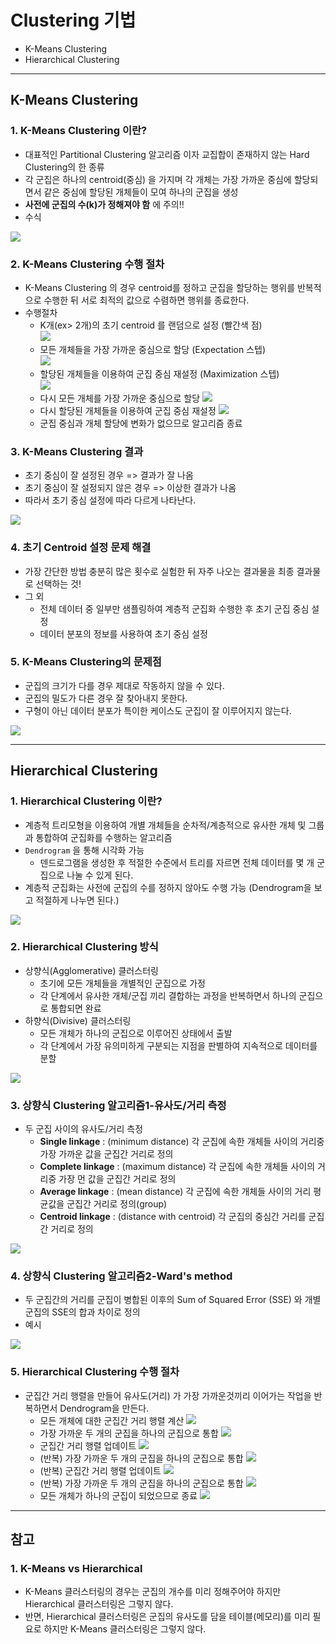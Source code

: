 # Clustering 기법
  - K-Means Clustering
  - Hierarchical Clustering

---

## K-Means Clustering
  ### 1. K-Means Clustering 이란?
  - 대표적인 Partitional Clustering 알고리즘 이자 교집합이 존재하지 않는 Hard Clustering의 한 종류
  - 각 군집은 하나의 centroid(중심) 을 가지며 각 개체는 가장 가까운 중심에 할당되면서 같은 중심에 할당된 개체들이 모여 하나의 군집을 생성
  - __사전에 군집의 수(k)가 정해져야 함__ 에 주의!!
  - 수식

  ![](https://github.com/Lee-KyungSeok/MultivariateDataAnalysis-Study/blob/master/Clustering2/picture/kmeans.png)

  ### 2. K-Means Clustering 수행 절차
  - K-Means Clustering 의 경우 centroid를 정하고 군집을 할당하는 행위를 반복적으로 수행한 뒤 서로 최적의 값으로 수렴하면 행위를 종료한다.
  - 수행절차
    - K개(ex> 2개)의 초기 centroid 를 랜덤으로 설정 (빨간색 점)</br>
  ![](https://github.com/Lee-KyungSeok/MultivariateDataAnalysis-Study/blob/master/Clustering2/picture/kmeans2.png)
    - 모든 개체들을 가장 가까운 중심으로 할당 (Expectation 스텝)</br>
  ![](https://github.com/Lee-KyungSeok/MultivariateDataAnalysis-Study/blob/master/Clustering2/picture/kmeans3.png)
    - 할당된 개체들을 이용하여 군집 중심 재설정 (Maximization 스텝)</br>
  ![](https://github.com/Lee-KyungSeok/MultivariateDataAnalysis-Study/blob/master/Clustering2/picture/kmeans4.png)</br>
    - 다시 모든 개체를 가장 가까운 중심으로 할당
  ![](https://github.com/Lee-KyungSeok/MultivariateDataAnalysis-Study/blob/master/Clustering2/picture/kmeans5.png)</br>
    - 다시 할당된 개체들을 이용하여 군집 중심 재설정
  ![](https://github.com/Lee-KyungSeok/MultivariateDataAnalysis-Study/blob/master/Clustering2/picture/kmeans6.png)</br>
    - 군집 중심과 개체 할당에 변화가 없으므로 알고리즘 종료

  ### 3. K-Means Clustering 결과
  - 초기 중심이 잘 설정된 경우 => 결과가 잘 나옴
  - 초기 중심이 잘 설정되지 않은 경우 => 이상한 결과가 나옴
  - 따라서 초기 중심 설정에 따라 다르게 나타난다.

  ![](https://github.com/Lee-KyungSeok/MultivariateDataAnalysis-Study/blob/master/Clustering2/picture/kmeans7.png)

  ### 4. 초기 Centroid 설정 문제 해결
  - 가장 간단한 방법 충분히 많은 횟수로 실험한 뒤 자주 나오는 결과물을 최종 결과물로 선택하는 것!
  - 그 외
    - 전체 데이터 중 일부만 샘플링하여 계층적 군집화 수행한 후 초기 군집 중심 설정
    - 데이터 분포의 정보를 사용하여 초기 중심 설정

  ### 5. K-Means Clustering의 문제점
  - 군집의 크기가 다를 경우 제대로 작동하지 않을 수 있다.
  - 군집의 밀도가 다른 경우 잘 찾아내지 못한다.
  - 구형이 아닌 데이터 분포가 특이한 케이스도 군집이 잘 이루어지지 않는다.

  ![](https://github.com/Lee-KyungSeok/MultivariateDataAnalysis-Study/blob/master/Clustering2/picture/kmeans8.png)

---

## Hierarchical Clustering
  ### 1. Hierarchical Clustering 이란?
  - 계층적 트리모형을 이용하여 개별 개체들을 순차적/계층적으로 유사한 개체 및 그룹과 통합하여 군집화를 수행하는 알고리즘
  - `Dendrogram` 을 통해 시각화 가능
    - 덴드로그램을 생성한 후 적절한 수준에서 트리를 자르면 전체 데이터를 몇 개 군집으로 나눌 수 있게 된다.
  - 계층적 군집화는 사전에 군집의 수를 정하지 않아도 수행 가능 (Dendrogram을 보고 적절하게 나누면 된다.)

  ![](https://github.com/Lee-KyungSeok/MultivariateDataAnalysis-Study/blob/master/Clustering2/picture/hierarchical.png)

  ### 2. Hierarchical Clustering 방식
  - 상향식(Agglomerative) 클러스터링
    - 초기에 모든 개체들을 개별적인 군집으로 가정
    - 각 단계에서 유사한 개체/군집 끼리 결합하는 과정을 반복하면서 하나의 군집으로 통합되면 완료
  - 하향식(Divisive) 클러스터링
    - 모든 개체가 하나의 군집으로 이루어진 상태에서 출발
    - 각 단계에서 가장 유의미하게 구분되는 지점을 판별하여 지속적으로 데이터를 분할

  ![](https://github.com/Lee-KyungSeok/MultivariateDataAnalysis-Study/blob/master/Clustering2/picture/hierarchical2.png)

  ### 3. 상향식 Clustering 알고리즘1-유사도/거리 측정
  - 두 군집 사이의 유사도/거리 측정
    - __Single linkage__ : (minimum distance) 각 군집에 속한 개체들 사이의 거리중 가장 가까운 값을 군집간 거리로 정의
    - __Complete linkage__ : (maximum distance) 각 군집에 속한 개체들 사이의 거리중 가장 먼 값을 군집간 거리로 정의
    - __Average linkage__ : (mean distance) 각 군집에 속한 개체들 사이의 거리 평균값을 군집간 거리로 정의(group)
    - __Centroid linkage__ : (distance with centroid) 각 군집의 중심간 거리를 군집간 거리로 정의

  ![](https://github.com/Lee-KyungSeok/MultivariateDataAnalysis-Study/blob/master/Clustering2/picture/hierarchical3.png)

  ### 4. 상향식 Clustering 알고리즘2-Ward's method
  - 두 군집간의 거리를 군집이 병합된 이후의 Sum of Squared Error (SSE) 와 개별 군집의 SSE의 합과 차이로 정의
  - 예시

  ![](https://github.com/Lee-KyungSeok/MultivariateDataAnalysis-Study/blob/master/Clustering2/picture/hierarchical4.png)

  ### 5. Hierarchical Clustering 수행 절차
  - 군집간 거리 행렬을 만들어 유사도(거리) 가 가장 가까운것끼리 이어가는 작업을 반복하면서 Dendrogram을 만든다.
    - 모든 개체에 대한 군집간 거리 행렬 계산
    ![](https://github.com/Lee-KyungSeok/MultivariateDataAnalysis-Study/blob/master/Clustering2/picture/hierarchical5.png)
    - 가장 가까운 두 개의 군집을 하나의 군집으로 통합
    ![](https://github.com/Lee-KyungSeok/MultivariateDataAnalysis-Study/blob/master/Clustering2/picture/hierarchical6.png)
    - 군집간 거리 행렬 업데이트
    ![](https://github.com/Lee-KyungSeok/MultivariateDataAnalysis-Study/blob/master/Clustering2/picture/hierarchical7.png)
    - (반복) 가장 가까운 두 개의 군집을 하나의 군집으로 통합
    ![](https://github.com/Lee-KyungSeok/MultivariateDataAnalysis-Study/blob/master/Clustering2/picture/hierarchical8.png)
    - (반복) 군집간 거리 행렬 업데이트
    ![](https://github.com/Lee-KyungSeok/MultivariateDataAnalysis-Study/blob/master/Clustering2/picture/hierarchical9.png)
    - (반복) 가장 가까운 두 개의 군집을 하나의 군집으로 통합
    ![](https://github.com/Lee-KyungSeok/MultivariateDataAnalysis-Study/blob/master/Clustering2/picture/hierarchical10.png)
    - 모든 개체가 하나의 군집이 되었으므로 종료
    ![](https://github.com/Lee-KyungSeok/MultivariateDataAnalysis-Study/blob/master/Clustering2/picture/hierarchical11.png)

---

## 참고
  ### 1. K-Means vs Hierarchical
  - K-Means 클러스터링의 경우는 군집의 개수를 미리 정해주어야 하지만 Hierarchical 클러스터링은 그렇지 않다.
  - 반면, Hierarchical 클러스터링은 군집의 유사도를 담을 테이블(메모리)를 미리 필요로 하지만 K-Means 클러스터링은 그렇지 않다.
